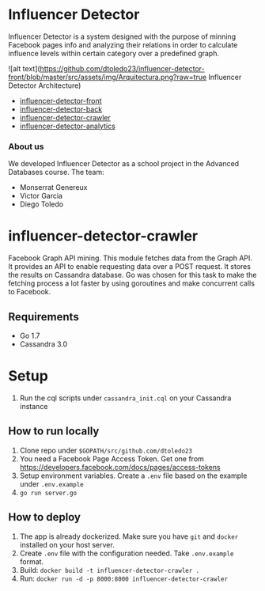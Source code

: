 # Influencer Detector
Influencer Detector is a system designed with the purpose of minning Facebook pages info and analyzing their relations in order to calculate influence levels within certain category over a predefined graph.

![alt text](https://github.com/dtoledo23/influencer-detector-front/blob/master/src/assets/img/Arquitectura.png?raw=true Influencer Detector Architecture)

- [influencer-detector-front](https://github.com/dtoledo23/influencer-detector-front)
- [influencer-detector-back](https://github.com/dtoledo23/influencer-detector-back)
- [influencer-detector-crawler](https://github.com/dtoledo23/influencer-detector-crawler)
- [influencer-detector-analytics](https://github.com/dtoledo23/influencer-detector-analytics)

### About us
We developed Influencer Detector as a school project in the Advanced Databases course. The team:

- Monserrat Genereux
- Victor Garcia
- Diego Toledo

# influencer-detector-crawler
Facebook Graph API mining. This module fetches data from the Graph API. It provides an API to enable requesting data over a POST request. It stores the results on Cassandra database. Go was chosen for this task to make the fetching process a lot faster by using goroutines and make concurrent calls to Facebook.

## Requirements
- Go 1.7
- Cassandra 3.0

# Setup
1. Run the cql scripts under `cassandra_init.cql` on your Cassandra instance

## How to run locally
1. Clone repo under `$GOPATH/src/github.com/dtoledo23`
2. You need a Facebook Page Access Token. Get one from https://developers.facebook.com/docs/pages/access-tokens
3. Setup environment variables. Create a `.env` file based on the example under `.env.example`
4. `go run server.go`

## How to deploy
1. The app is already dockerized. Make sure you have `git` and `docker` installed on your host server.
2. Create `.env` file with the configuration needed. Take `.env.example` format.
3. Build: `docker build -t influencer-detector-crawler .`
4. Run: `docker run -d -p 8000:8000 influencer-detector-crawler`
